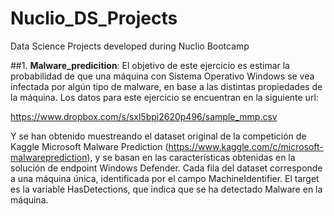 # Nuclio_DS_Projects
Data Science Projects developed during Nuclio Bootcamp

##1. **Malware_predicition**: 
El objetivo de este ejercicio es estimar la probabilidad de que una máquina con Sistema Operativo Windows se vea infectada por
algún tipo de malware, en base a las distintas propiedades de la máquina. Los datos para este ejercicio se encuentran en la
siguiente url:

https://www.dropbox.com/s/sxl5bpi2620p496/sample_mmp.csv

Y se han obtenido muestreando el dataset original de la competición de Kaggle Microsoft Malware Prediction
(https://www.kaggle.com/c/microsoft-malwareprediction), y se basan en las características obtenidas en la solución de endpoint
Windows Defender. Cada fila del dataset corresponde a una máquina única, identificada por el campo MachineIdentifier. El target es
la variable HasDetections, que indica que se ha detectado Malware en la máquina.
